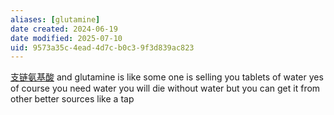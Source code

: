 ```yaml
---
aliases: [glutamine]
date created: 2024-06-19
date modified: 2025-07-10
uid: 9573a35c-4ead-4d7c-b0c3-9f3d839ac823
---
```


[支链氨基酸](支链氨基酸) and glutamine is like some one is selling you tablets of water yes of course you need water you will die without water but you can get it from other better sources like a tap
